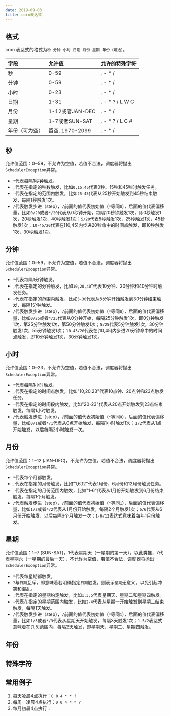 ```yaml
---
date: 2019-09-03
title: corn表达式
---
```


## 格式
cron 表达式的格式为`秒 分钟 小时 日期 月份 星期 年份（可选）`。

|字段|允许值|允许的特殊字符|
|:-|:-|:-|
|秒|0-59|, - * /|
|分钟|0-59|, - * /|
|小时|0-23|, - * /|
|日期|1-31|, - * ? / L W C
|月份|1-12或者JAN-DEC|, - * /
|星期|1-7或者SUN-SAT|, - * ? / L C #
|年份（可为空）|留空, 1970-2099|, - * /|

## 秒
允许值范围：0~59，不允许为空值，若值不合法，调度器将抛出`SchedulerException`异常。

- `*`代表每隔1秒钟触发。
- `,`代表在指定的秒数触发，比如`0,15,45`代表0秒、15秒和45秒时触发任务。
- `-`代表在指定的范围内触发，比如`25-45`代表从25秒开始触发到45秒结束触发，每隔1秒触发1次。
- `/`代表触发步进（step），`/`前面的值代表初始值（`*`等同`0`），后面的值代表偏移量，比如`0/20`或者`*/20`代表从0秒钟开始，每隔20秒钟触发1次，即0秒触发1次，20秒触发1次，40秒触发1次；`5/20`代表5秒触发1次，25秒触发1次，45秒触发1次；`10-45/20`代表在[10,45]内步进20秒命中的时间点触发，即10秒触发1次，30秒触发1次。

## 分钟
允许值范围：0~59，不允许为空值，若值不合法，调度器将抛出`SchedulerException`异常。

- `*`代表每隔1分钟触发。
- `,`代表在指定的分钟触发，比如`10,20,40`"代表10分钟、20分钟和40分钟时触发任务。
- `-`代表在指定的范围内触发，比如`5-30`代表从5分钟开始触发到30分钟结束触发，每隔1分钟触发。
- `/`代表触发步进（step），`/`前面的值代表初始值（`*`等同`0`），后面的值代表偏移量，比如`0/25`或者`*/25`代表从0分钟开始，每隔25分钟触发1次，即0分钟触发1次，第25分钟触发1次，第50分钟触发1次；`5/25`代表5分钟触发1次，30分钟触发1次，55分钟触发1次；`10-45/20`代表在[10,45]内步进20分钟命中的时间点触发，即10分钟触发1次，30分钟触发1次。

## 小时
允许值范围：0~23，不允许为空值，若值不合法，调度器将抛出`SchedulerException`异常。

- `*`代表每隔1小时触发。
- `,`代表在指定的时间点触发，比如"10,20,23"代表10点钟、20点钟和23点触发任务。
- `-`代表在指定的时间段内触发，比如"20-23"代表从20点开始触发到23点结束触发，每隔1小时触发。
- `/`代表触发步进（step），`/`前面的值代表初始值（`*`等同`0`），后面的值代表偏移量，比如`0/1`或者`*/1`代表从0点开始触发，每隔1小时触发1次；`1/2`代表从1点开始触发，以后每隔2小时触发一次。

## 月份
允许值范围：1~12 (JAN-DEC)，不允许为空值，若值不合法，调度器将抛出`SchedulerException`异常。

- `*`代表每个月都触发。
- `,`代表在指定的月份触发，比如"1,6,12"代表1月份、6月份和12月份触发任务。
- `-`代表在指定的月份范围内触发，比如"1-6"代表从1月份开始触发到6月份结束触发，每隔1个月触发。
- `/`代表触发步进（step），`/`前面的值代表初始值（`*`等同`1`），后面的值代表偏移量，比如`1/2`或者`*/2`代表从1月份开始触发，每隔2个月触发1次；`6/6`代表从6月份开始触发，以后每隔6个月触发一次；`1-6/12`表达式意味着每年1月份触发。

## 星期
允许值范围：1~7 (SUN-SAT)，1代表星期天（一星期的第一天），以此类推，7代表星期六（一星期的最后一天），不允许为空值，若值不合法，调度器将抛出`SchedulerException`异常。

- `*`代表每星期都触发。
- `?`与`日期`互斥，即意味着若明确指定`日期`触发，则表示`星期`无意义，以免引起冲突和混乱。
- `,`代表在指定的星期约定触发，比如`1,3,5`代表星期天、星期二和星期四触发。
- `-`代表在指定的星期范围内触发，比如`2-4`代表从星期一开始触发到星期三结束触发，每隔1天触发。
- `/`代表触发步进（step），`/`前面的值代表初始值（`*`等同`1`），后面的值代表偏移量，比如`1/3`或者`*/3`代表从星期天开始触发，每隔3天触发1次；`1-5/2`表达式意味着在[1,5]范围内，每隔2天触发，即星期天、星期二、星期四触发。

## 年份

## 特殊字符

## 常用例子

1. 每天凌晨4点执行：`0 0 4 * * ?`
1. 每周一凌晨4点执行：`0 0 4 * * ?`
1. 每月初晨4点执行：
